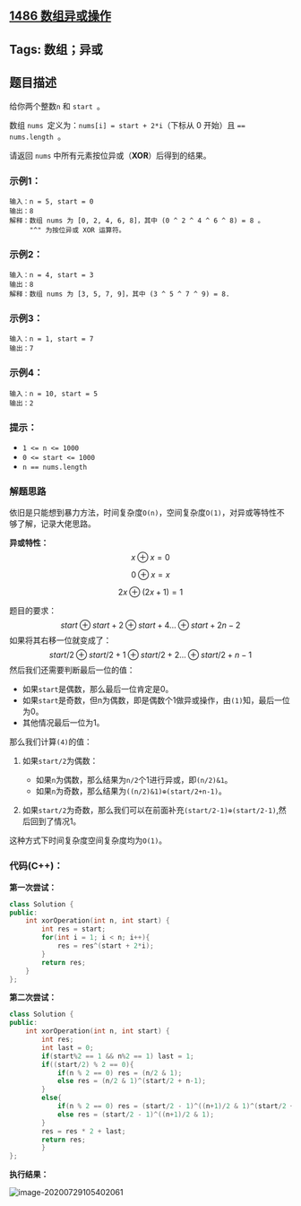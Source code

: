 ## [1486 数组异或操作](https://leetcode-cn.com/problems/xor-operation-in-an-array/)

## Tags: 数组；异或

## 题目描述

给你两个整数`n` 和 `start `。

数组 `nums `定义为：`nums[i] = start + 2*i`（下标从 0 开始）且 `== nums.length `。

请返回 `nums` 中所有元素按位异或（**XOR**）后得到的结果。

### 示例1：

```
输入：n = 5, start = 0
输出：8
解释：数组 nums 为 [0, 2, 4, 6, 8]，其中 (0 ^ 2 ^ 4 ^ 6 ^ 8) = 8 。
     "^" 为按位异或 XOR 运算符。
```

### 示例2：

```
输入：n = 4, start = 3
输出：8
解释：数组 nums 为 [3, 5, 7, 9]，其中 (3 ^ 5 ^ 7 ^ 9) = 8.
```

### 示例3：

```
输入：n = 1, start = 7
输出：7
```

### 示例4：

```
输入：n = 10, start = 5
输出：2
```

### 提示：

- `1 <= n <= 1000`
- `0 <= start <= 1000`
- `n == nums.length`

### 解题思路

依旧是只能想到暴力方法，时间复杂度`O(n)`，空间复杂度`O(1)`，对异或等特性不够了解，记录大佬思路。

**异或特性：**
$$
x \oplus x = 0 \tag{1}
$$

$$
0 \oplus x = x \tag{2}
$$

$$
2x \oplus (2x+1) = 1 \tag{3}
$$

题目的要求：
$$
start \oplus start + 2 \oplus start +4 ... \oplus start + 2n - 2 \tag{4}
$$
如果将其右移一位就变成了：
$$
start/2 \oplus start/2 + 1 \oplus start/2 + 2...\oplus start/2+n-1 \tag{5}
$$
然后我们还需要判断最后一位的值：

* 如果`start`是偶数，那么最后一位肯定是0。
* 如果`start`是奇数，但n为偶数，即是偶数个1做异或操作，由`(1)`知，最后一位为0。
* 其他情况最后一位为1。

那么我们计算`(4)`的值：

1. 如果`start/2`为偶数：
   * 如果`n`为偶数，那么结果为`n/2`个1进行异或，即`(n/2)&1`。
   * 如果`n`为奇数，那么结果为`((n/2)&1)⊕(start/2+n-1)`。

2. 如果`start/2`为奇数，那么我们可以在前面补充`(start/2-1)⊕(start/2-1)`,然后回到了情况1。

这种方式下时间复杂度空间复杂度均为`O(1)`。

### 代码(C++)：

**第一次尝试：**

```C++
class Solution {
public:
    int xorOperation(int n, int start) {
        int res = start;
        for(int i = 1; i < n; i++){
            res = res^(start + 2*i);
        }
        return res;
    }
};
```

**第二次尝试：**

```C++
class Solution {
public:
    int xorOperation(int n, int start) {
        int res;
        int last = 0;
        if(start%2 == 1 && n%2 == 1) last = 1;
        if((start/2) % 2 == 0){
            if(n % 2 == 0) res = (n/2 & 1);
            else res = (n/2 & 1)^(start/2 + n-1);
        }
        else{
            if(n % 2 == 0) res = (start/2 - 1)^((n+1)/2 & 1)^(start/2 + n-1);
            else res = (start/2 - 1)^((n+1)/2 & 1);
        }
        res = res * 2 + last;
        return res;
        }
};
```

**执行结果：**

![image-20200729105402061](C:/Users/DELL/AppData/Roaming/Typora/typora-user-images/image-20200729105402061.png)





